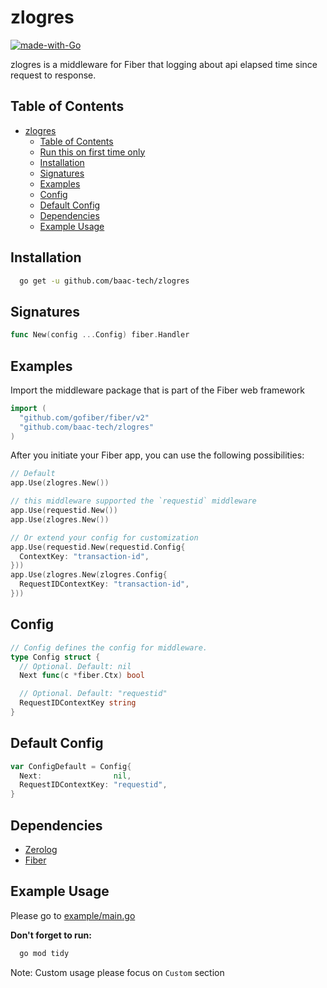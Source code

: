 # zlogres

[![made-with-Go](https://img.shields.io/badge/Made%20with-Go-1f425f.svg)](http://golang.org)

zlogres is a middleware for Fiber that logging about api elapsed time since request to response.

## Table of Contents

- [zlogres](#zlogres)
  - [Table of Contents](#table-of-contents)
  - [Run this on first time only](#run-this-on-first-time-only)
  - [Installation](#installation)
  - [Signatures](#signatures)
  - [Examples](#examples)
  - [Config](#config)
  - [Default Config](#default-config)
  - [Dependencies](#dependencies)
  - [Example Usage](#example-usage)

## Installation

```bash
  go get -u github.com/baac-tech/zlogres
```

## Signatures

```go
func New(config ...Config) fiber.Handler
```

## Examples

Import the middleware package that is part of the Fiber web framework

```go
import (
  "github.com/gofiber/fiber/v2"
  "github.com/baac-tech/zlogres"
)
```

After you initiate your Fiber app, you can use the following possibilities:

```go
// Default
app.Use(zlogres.New())

// this middleware supported the `requestid` middleware
app.Use(requestid.New())
app.Use(zlogres.New())

// Or extend your config for customization
app.Use(requestid.New(requestid.Config{
  ContextKey: "transaction-id",
}))
app.Use(zlogres.New(zlogres.Config{
  RequestIDContextKey: "transaction-id",
}))
```

## Config

```go
// Config defines the config for middleware.
type Config struct {
  // Optional. Default: nil
  Next func(c *fiber.Ctx) bool

  // Optional. Default: "requestid"
  RequestIDContextKey string
}
```

## Default Config

```go
var ConfigDefault = Config{
  Next:                nil,
  RequestIDContextKey: "requestid",
}
```

## Dependencies

- [Zerolog](https://github.com/rs/zerolog)
- [Fiber](https://github.com/gofiber/fiber)

## Example Usage

Please go to [example/main.go](./example/main.go)

**Don't forget to run:**

```bash
  go mod tidy
```

Note: Custom usage please focus on `Custom` section
